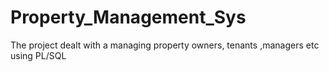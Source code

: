 # Property_Management_Sys
The project dealt with a managing property owners, tenants ,managers etc using PL/SQL
